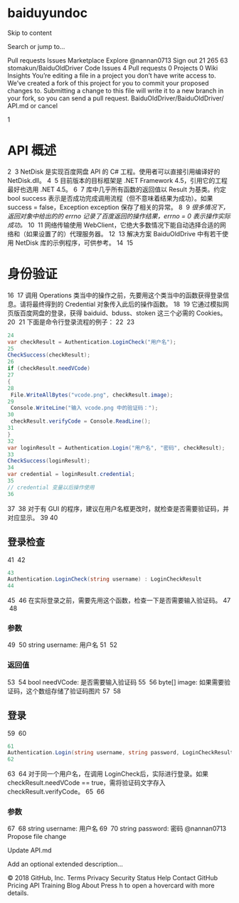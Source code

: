 # baiduyundoc
Skip to content
 
Search or jump to…

Pull requests
Issues
Marketplace
Explore
 @nannan0713 Sign out
21
265 63 stomakun/BaiduOldDriver
 Code  Issues 4  Pull requests 0  Projects 0  Wiki  Insights
You’re editing a file in a project you don’t have write access to. We’ve created a fork of this project for you to commit your proposed changes to. Submitting a change to this file will write it to a new branch in your fork, so you can send a pull request.
BaiduOldDriver/BaiduOldDriver/ 
API.md
  or cancel
    
 
1
# API 概述
2
​
3
NetDisk 是实现百度网盘 API 的 C# 工程。使用者可以直接引用编译好的 NetDisk.dll。
4
​
5
目前版本的目标框架是 .NET Framework 4.5，引用它的工程最好也选用 .NET 4.5。
6
​
7
库中几乎所有函数的返回值以 Result 为基类。约定 bool success 表示是否成功完成调用流程（但不意味着结果为成功）。如果 success = false，Exception exception 保存了相关的异常。
8
​
9
*很多情况下，返回对象中给出的的 errno 记录了百度返回的操作结果，errno = 0 表示操作实际成功。*
10
​
11
网络传输使用 WebClient，它绝大多数情况下能自动选择合适的网络和（如果设置了的）代理服务器。
12
​
13
解决方案 BaiduOldDrive 中有若干使用 NetDisk 库的示例程序，可供参考。
14
​
15
# 身份验证
16
​
17
调用 Operations 类当中的操作之前，先要用这个类当中的函数获得登录信息。请将最终得到的 Credential 对象传入此后的操作函数。
18
​
19
它通过模拟网页版百度网盘的登录，获得 baiduid、bduss、stoken 这三个必需的 Cookies。
20
​
21
下面是命令行登录流程的例子：
22
​
23
```cs
24
var checkResult = Authentication.LoginCheck("用户名");
25
CheckSuccess(checkResult);
26
if (checkResult.needVCode)
27
{
28
 File.WriteAllBytes("vcode.png", checkResult.image);
29
 Console.WriteLine("输入 vcode.png 中的验证码：");
30
 checkResult.verifyCode = Console.ReadLine();
31
}
32
var loginResult = Authentication.Login("用户名", "密码", checkResult);
33
CheckSuccess(loginResult);
34
var credential = loginResult.credential;
35
// credential 变量以后操作使用
36
```
37
​
38
对于有 GUI 的程序，建议在用户名框更改时，就检查是否需要验证码，并对应显示。
39
​
40
## 登录检查
41
​
42
```cs
43
Authentication.LoginCheck(string username) : LoginCheckResult
44
```
45
​
46
在实际登录之前，需要先用这个函数，检查一下是否需要输入验证码。
47
​
48
### 参数
49
​
50
string username: 用户名
51
​
52
### 返回值
53
​
54
bool needVCode: 是否需要输入验证码
55
​
56
byte[] image: 如果需要验证码，这个数组存储了验证码图片
57
​
58
## 登录
59
​
60
```cs
61
Authentication.Login(string username, string password, LoginCheckResult checkResult) : LoginResult
62
```
63
​
64
对于同一个用户名，在调用 LoginCheck后，实际进行登录。如果 checkResult.needVCode == true，需将验证码文字存入 checkResult.verifyCode。
65
​
66
### 参数
67
​
68
string username: 用户名
69
​
70
string password: 密码
@nannan0713
Propose file change

Update API.md

Add an optional extended description…
 
© 2018 GitHub, Inc.
Terms
Privacy
Security
Status
Help
Contact GitHub
Pricing
API
Training
Blog
About
Press h to open a hovercard with more details.
